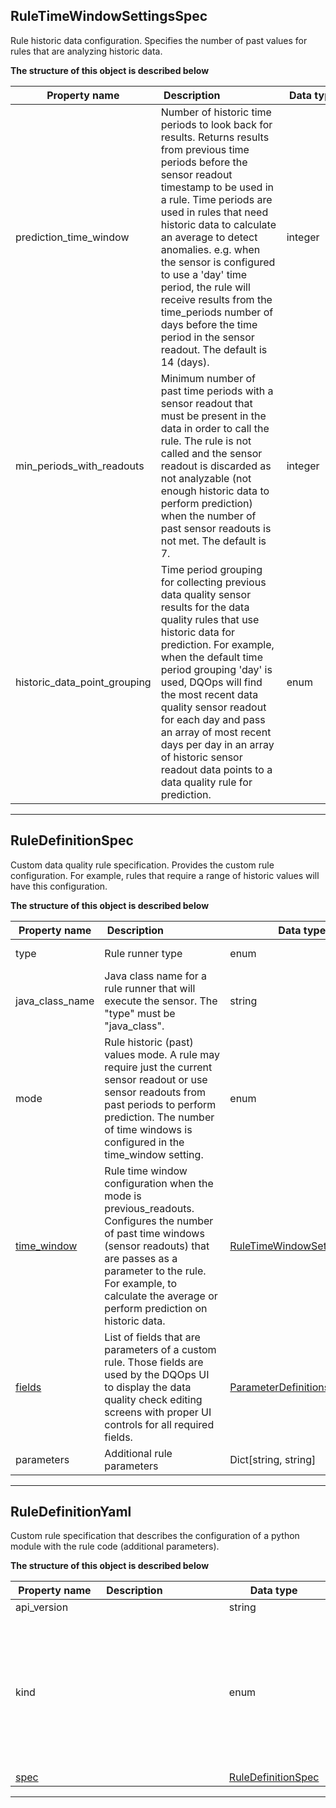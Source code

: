 
## RuleTimeWindowSettingsSpec  
Rule historic data configuration. Specifies the number of past values for rules that are analyzing historic data.  
  








**The structure of this object is described below**  
  
|&nbsp;Property&nbsp;name&nbsp;|&nbsp;Description&nbsp;&nbsp;&nbsp;&nbsp;&nbsp;&nbsp;&nbsp;&nbsp;&nbsp;&nbsp;&nbsp;&nbsp;&nbsp;&nbsp;&nbsp;&nbsp;&nbsp;&nbsp;&nbsp;&nbsp;&nbsp;|&nbsp;Data&nbsp;type&nbsp;|&nbsp;Enum&nbsp;values&nbsp;|&nbsp;Default&nbsp;value&nbsp;|&nbsp;Sample&nbsp;values&nbsp;|
|---------------|---------------------------------|-----------|-------------|---------------|---------------|
|prediction_time_window|Number of historic time periods to look back for results. Returns results from previous time periods before the sensor readout timestamp to be used in a rule. Time periods are used in rules that need historic data to calculate an average to detect anomalies. e.g. when the sensor is configured to use a &#x27;day&#x27; time period, the rule will receive results from the time_periods number of days before the time period in the sensor readout. The default is 14 (days).|integer| | | |
|min_periods_with_readouts|Minimum number of past time periods with a sensor readout that must be present in the data in order to call the rule. The rule is not called and the sensor readout is discarded as not analyzable (not enough historic data to perform prediction) when the number of past sensor readouts is not met. The default is 7.|integer| | | |
|historic_data_point_grouping|Time period grouping for collecting previous data quality sensor results for the data quality rules that use historic data for prediction. For example, when the default time period grouping &#x27;day&#x27; is used, DQOps will find the most recent data quality sensor readout for each day and pass an array of most recent days per day in an array of historic sensor readout data points to a data quality rule for prediction.|enum|week<br/>month<br/>hour<br/>year<br/>last_n_readouts<br/>day<br/>quarter<br/>| | |









___  

## RuleDefinitionSpec  
Custom data quality rule specification. Provides the custom rule configuration. For example, rules that require a range of historic values will have this configuration.  
  








**The structure of this object is described below**  
  
|&nbsp;Property&nbsp;name&nbsp;|&nbsp;Description&nbsp;&nbsp;&nbsp;&nbsp;&nbsp;&nbsp;&nbsp;&nbsp;&nbsp;&nbsp;&nbsp;&nbsp;&nbsp;&nbsp;&nbsp;&nbsp;&nbsp;&nbsp;&nbsp;&nbsp;&nbsp;|&nbsp;Data&nbsp;type&nbsp;|&nbsp;Enum&nbsp;values&nbsp;|&nbsp;Default&nbsp;value&nbsp;|&nbsp;Sample&nbsp;values&nbsp;|
|---------------|---------------------------------|-----------|-------------|---------------|---------------|
|type|Rule runner type|enum|python<br/>java_class<br/>| | |
|java_class_name|Java class name for a rule runner that will execute the sensor. The &quot;type&quot; must be &quot;java_class&quot;.|string| | | |
|mode|Rule historic (past) values mode. A rule may require just the current sensor readout or use sensor readouts from past periods to perform prediction. The number of time windows is configured in the time_window setting.|enum|previous_readouts<br/>current_value<br/>| | |
|[time_window](../RuleDefinitionYaml/#RuleTimeWindowSettingsSpec)|Rule time window configuration when the mode is previous_readouts. Configures the number of past time windows (sensor readouts) that are passes as a parameter to the rule. For example, to calculate the average or perform prediction on historic data.|[RuleTimeWindowSettingsSpec](../RuleDefinitionYaml/#RuleTimeWindowSettingsSpec)| | | |
|[fields](../SensorDefinitionYaml/#ParameterDefinitionsListSpec)|List of fields that are parameters of a custom rule. Those fields are used by the DQOps UI to display the data quality check editing screens with proper UI controls for all required fields.|[ParameterDefinitionsListSpec](../SensorDefinitionYaml/#ParameterDefinitionsListSpec)| | | |
|parameters|Additional rule parameters|Dict[string, string]| | | |









___  

## RuleDefinitionYaml  
Custom rule specification that describes the configuration of a python module with the rule code (additional parameters).  
  








**The structure of this object is described below**  
  
|&nbsp;Property&nbsp;name&nbsp;|&nbsp;Description&nbsp;&nbsp;&nbsp;&nbsp;&nbsp;&nbsp;&nbsp;&nbsp;&nbsp;&nbsp;&nbsp;&nbsp;&nbsp;&nbsp;&nbsp;&nbsp;&nbsp;&nbsp;&nbsp;&nbsp;&nbsp;|&nbsp;Data&nbsp;type&nbsp;|&nbsp;Enum&nbsp;values&nbsp;|&nbsp;Default&nbsp;value&nbsp;|&nbsp;Sample&nbsp;values&nbsp;|
|---------------|---------------------------------|-----------|-------------|---------------|---------------|
|api_version||string| | | |
|kind||enum|default_schedules<br/>settings<br/>default_notifications<br/>rule<br/>sensor<br/>source<br/>check<br/>dashboards<br/>default_checks<br/>table<br/>provider_sensor<br/>file_index<br/>| | |
|[spec](../RuleDefinitionYaml/#RuleDefinitionSpec)||[RuleDefinitionSpec](../RuleDefinitionYaml/#RuleDefinitionSpec)| | | |









___  

